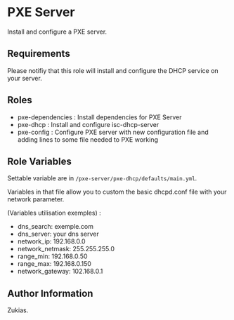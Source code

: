 PXE Server
=========

Install and configure a PXE server.

Requirements
------------

Please notifiy that this role will install and configure the DHCP service on your server.

Roles
------------

- pxe-dependencies : Install dependencies for PXE Server
- pxe-dhcp : Install and configure isc-dhcp-server 
- pxe-config : Configure PXE server with new configuration file and adding lines to some file needed to PXE working


Role Variables
--------------

Settable variable are in `/pxe-server/pxe-dhcp/defaults/main.yml`.

Variables in that file allow you to custom the basic dhcpd.conf file with your network parameter.

(Variables utilisation exemples) :

- dns_search: exemple.com
- dns_server: your dns server
- network_ip: 192.168.0.0
- network_netmask: 255.255.255.0
- range_min: 192.168.0.50
- range_max: 192.168.0.150
- network_gateway: 102.168.0.1

Author Information
------------------

Zukias.
